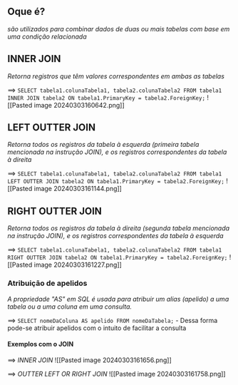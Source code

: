 ## Oque é?
*são utilizados para combinar dados de duas ou mais tabelas com base em uma condição relacionada*

## INNER JOIN
*Retorna registros que têm valores correspondentes em ambas as tabelas*

==> `SELECT tabela1.colunaTabela1, tabela2.colunaTabela2 FROM tabela1 INNER JOIN tabela2 ON tabela1.PrimaryKey = tabela2.ForeignKey;`
![[Pasted image 20240303160642.png]]


## LEFT OUTTER JOIN
*Retorna todos os registros da tabela à esquerda (primeira tabela mencionada na instrução JOIN), e os registros correspondentes da tabela à direita*

==> `SELECT tabela1.colunaTabela1, tabela2.colunaTabela2 FROM tabela1 LEFT OUTTER JOIN tabela2 ON tabela1.PrimaryKey = tabela2.ForeignKey;`
![[Pasted image 20240303161144.png]]


## RIGHT OUTTER JOIN
*Retorna todos os registros da tabela à direita (segunda tabela mencionada na instrução JOIN), e os registros correspondentes da tabela à esquerda*

==> `SELECT tabela1.colunaTabela1, tabela2.colunaTabela2 FROM tabela1 RIGHT OUTTER JOIN tabela2 ON tabela1.PrimaryKey = tabela2.ForeignKey;`
![[Pasted image 20240303161227.png]]


### Atribuição de apelidos
*A propriedade "AS" em SQL é usada para atribuir um alias (apelido) a uma tabela ou a uma coluna em uma consulta.*

==> `SELECT nomeDaColuna AS apelido FROM nomeDaTabela;` - Dessa forma pode-se atribuir apelidos com o intuito de facilitar a consulta

#### Exemplos com o JOIN

==> *INNER JOIN*
![[Pasted image 20240303161656.png]]


==> *OUTTER LEFT OR RIGHT JOIN*
![[Pasted image 20240303161758.png]]